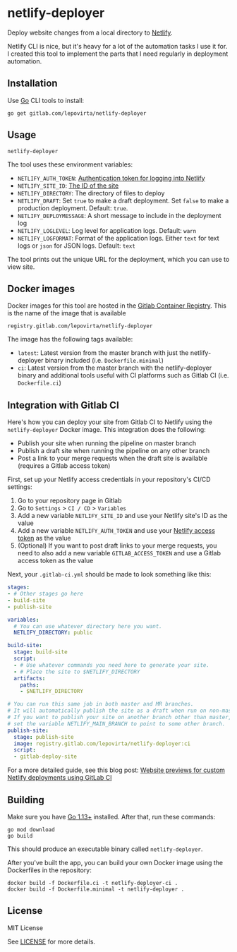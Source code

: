 # netlify-deployer

Deploy website changes from a local directory to [Netlify](http://netlify.com/).

Netlify CLI is nice, but it's heavy for a lot of the automation tasks I use it for.
I created this tool to implement the parts that I need regularly in deployment automation.

## Installation

Use [Go](https://golang.org/) CLI tools to install:

```
go get gitlab.com/lepovirta/netlify-deployer
```

## Usage

```
netlify-deployer
```

The tool uses these environment variables:

* `NETLIFY_AUTH_TOKEN`: [Authentication token for logging into Netlify](https://docs.netlify.com/cli/get-started/#obtain-a-token-in-the-netlify-ui)
* `NETLIFY_SITE_ID`: [The ID of the site](https://docs.netlify.com/cli/get-started/#link-with-an-environment-variable)
* `NETLIFY_DIRECTORY`: The directory of files to deploy
* `NETLIFY_DRAFT`: Set `true` to make a draft deployment. Set `false` to make a production deployment. Default: `true`.
* `NETLIFY_DEPLOYMESSAGE`: A short message to include in the deployment log
* `NETLIFY_LOGLEVEL`: Log level for application logs. Default: `warn`
* `NETLIFY_LOGFORMAT`: Format of the application logs. Either `text` for text logs or `json` for JSON logs. Default: `text`

The tool prints out the unique URL for the deployment, which you can use to view site.

## Docker images

Docker images for this tool are hosted in the [Gitlab Container Registry](https://gitlab.com/lepovirta/netlify-deployer/container_registry).
This is the name of the image that is available

```
registry.gitlab.com/lepovirta/netlify-deployer
```

The image has the following tags available:

* `latest`: Latest version from the master branch with just the netlify-deployer binary included (i.e. `Dockerfile.minimal`)
* `ci`: Latest version from the master branch with the netlify-deployer binary and additional tools useful with CI platforms such as Gitlab CI (i.e. `Dockerfile.ci`)

## Integration with Gitlab CI

Here's how you can deploy your site from Gitlab CI to Netlify using the `netlify-deployer` Docker image.
This integration does the following:

* Publish your site when running the pipeline on master branch
* Publish a draft site when running the pipeline on any other branch
* Post a link to your merge requests when the draft site is available (requires a Gitlab access token)

First, set up your Netlify access credentials in your repository's CI/CD settings:

1. Go to your repository page in Gitlab
2. Go to `Settings` > `CI / CD` > `Variables`
3. Add a new variable `NETLIFY_SITE_ID` and use your Netlify site's ID as the value
4. Add a new variable `NETLIFY_AUTH_TOKEN` and use your [Netlify access token](https://docs.netlify.com/cli/get-started/#obtain-a-token-in-the-netlify-ui) as the value
5. (Optional) If you want to post draft links to your merge requests, you need to also add a new variable `GITLAB_ACCESS_TOKEN` and use a Gitlab access token as the value

Next, your `.gitlab-ci.yml` should be made to look something like this:

```yaml
stages:
- # Other stages go here
- build-site
- publish-site

variables:
  # You can use whatever directory here you want.
  NETLIFY_DIRECTORY: public

build-site:
  stage: build-site
  script:
  - # Use whatever commands you need here to generate your site.
  - # Place the site to $NETLIFY_DIRECTORY
  artifacts:
    paths:
    - $NETLIFY_DIRECTORY

# You can run this same job in both master and MR branches.
# It will automatically publish the site as a draft when run on non-master branches.
# If you want to publish your site on another branch other than master,
# set the variable NETLIFY_MAIN_BRANCH to point to some other branch.
publish-site:
  stage: publish-site
  image: registry.gitlab.com/lepovirta/netlify-deployer:ci
  script:
  - gitlab-deploy-site
```

For a more detailed guide, see this blog post: [Website previews for custom Netlify deployments using GitLab CI](https://lepovirta.org/posts/2021-03-28-website-previews-for-custom-netlify-deployments-using-gitlab-ci.html)

## Building

Make sure you have [Go 1.13+](https://golang.org/dl/) installed.
After that, run these commands:

```
go mod download
go build
```

This should produce an executable binary called `netlify-deployer`.

After you've built the app, you can build your own Docker image using the Dockerfiles in the repository:

```
docker build -f Dockerfile.ci -t netlify-deployer-ci .
docker build -f Dockerfile.minimal -t netlify-deployer .
```

## License

MIT License

See [LICENSE](LICENSE) for more details.
